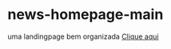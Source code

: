 # news-homepage-main
 uma landingpage bem organizada
[Clique aqui](https://megelado.github.io/news-homepage-main/)
